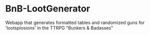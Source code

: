 # BnB-LootGenerator
Webapp that generates formatted tables and randomized guns for 'lootsplosions' in the TTRPG "Bunkers &amp; Badasses"
